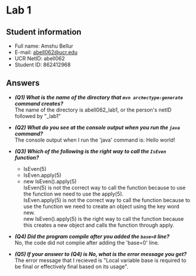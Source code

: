 # Lab 1

## Student information

* Full name: Amshu Bellur
* E-mail: abell062@ucr.edu
* UCR NetID: abell062
* Student ID: 862412968

## Answers

- ***(Q1) What is the name of the directory that `mvn archectype:generate` command creates?***\
  The name of the directory is abell062_lab1, or the person's netID followed by "_lab1"


- ***(Q2) What do you see at the console output when you run the `java` command?***\
  The console output when I run the 'java' command is: Hello world!


- ***(Q3) Which of the following is the right way to call the `IsEven` function?***

    - IsEven(5)
    - IsEven.apply(5)
    - new IsEven().apply(5)\
      IsEven(5) is not the correct way to call the function because to use the function we need to use the apply(5). \
      IsEven.apply(5) is not the correct way to call the function because to use the function we need to create an object using the key word new. \
      new IsEven().apply(5) is the right way to call the function because this creates a new object and calls the function through apply. 

- ***(Q4) Did the program compile after you added the `base=0` line?***\
  No, the code did not complie after adding the 'base=0' line.


- ***(Q5) If your answer to (Q4) is No, what is the error message you get?***\
  The error message that I recieved is "Local variable base is required to be final or effectively final based on its usage".
